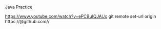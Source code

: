 Java Practice


https://www.youtube.com/watch?v=ePCBuIQJAUc
git remote set-url origin https://<token>@github.com/<user name>/<repo>
